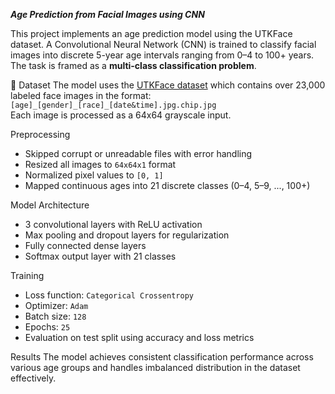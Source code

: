**_Age Prediction from Facial Images using CNN_**

This project implements an age prediction model using the UTKFace dataset. A Convolutional Neural Network (CNN) is trained to classify facial images into discrete 5-year age intervals ranging from 0–4 to 100+ years. The task is framed as a **multi-class classification problem**.

📂 Dataset
The model uses the [UTKFace dataset](https://susanqq.github.io/UTKFace/) which contains over 23,000 labeled face images in the format:  
`[age]_[gender]_[race]_[date&time].jpg.chip.jpg`  
Each image is processed as a 64x64 grayscale input.

Preprocessing
- Skipped corrupt or unreadable files with error handling
- Resized all images to `64x64x1` format
- Normalized pixel values to `[0, 1]`
- Mapped continuous ages into 21 discrete classes (0–4, 5–9, ..., 100+)

Model Architecture
- 3 convolutional layers with ReLU activation
- Max pooling and dropout layers for regularization
- Fully connected dense layers
- Softmax output layer with 21 classes

Training
- Loss function: `Categorical Crossentropy`
- Optimizer: `Adam`
- Batch size: `128`
- Epochs: `25`
- Evaluation on test split using accuracy and loss metrics

Results
The model achieves consistent classification performance across various age groups and handles imbalanced distribution in the dataset effectively.
